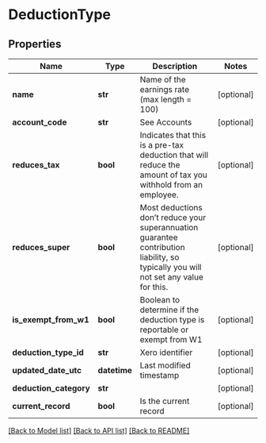 # DeductionType

## Properties
Name | Type | Description | Notes
------------ | ------------- | ------------- | -------------
**name** | **str** | Name of the earnings rate (max length &#x3D; 100) | [optional] 
**account_code** | **str** | See Accounts | [optional] 
**reduces_tax** | **bool** | Indicates that this is a pre-tax deduction that will reduce the amount of tax you withhold from an employee. | [optional] 
**reduces_super** | **bool** | Most deductions don’t reduce your superannuation guarantee contribution liability, so typically you will not set any value for this. | [optional] 
**is_exempt_from_w1** | **bool** | Boolean to determine if the deduction type is reportable or exempt from W1 | [optional] 
**deduction_type_id** | **str** | Xero identifier | [optional] 
**updated_date_utc** | **datetime** | Last modified timestamp | [optional] 
**deduction_category** | **str** |  | [optional] 
**current_record** | **bool** | Is the current record | [optional] 

[[Back to Model list]](../README.md#documentation-for-models) [[Back to API list]](../README.md#documentation-for-api-endpoints) [[Back to README]](../README.md)


